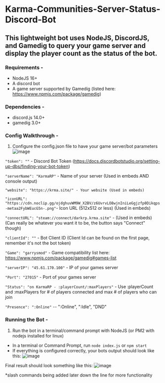 # Karma-Communities-Server-Status-Discord-Bot
## This lightweight bot uses NodeJS, DiscordJS, and Gamedig to query your game server and display the player count as the status of the bot.

### **Requirements -** 
- NodeJS 16+
- A discord bot
- A game server supported by Gamedig (listed here: https://www.npmjs.com/package/gamedig)

### **Dependencies -**
- discord.js 14.0+
- gamedig 3.0+

### **Config Walkthrough -**
1. Configure the config.json file to have your game server/bot parameters
![image](https://user-images.githubusercontent.com/107073565/213130567-0dfaea69-7482-4e5b-b95c-e56e0bf53c29.png)

```"token": ""``` - Discord Bot Token (https://docs.discordbotstudio.org/setting-up-dbs/finding-your-bot-token)

```"serverName": "KarmaRP"``` - Name of your server (Used in embeds AND console output)

```"website": "https://krma.site/" - Your website (Used in embeds)```

```"iconURL": "https://cdn.noclip.gg/ojdghuvWM9W_X2BV/z6UvrvLO8wjnIniLeGgjzfp0Dikqps-metaa2FybWEucG5n-.png"```- Icon URL (512x512 or less) (Used in embeds)

```"connectURL": "steam://connect/darkrp.krma.site"``` - (Used in embeds) (Can really be whatever you want it to be, the button says "Connect" though)

```"clientId": ""``` - Bot Client ID (Client Id can be found on the first page, remember it's not the bot token)

```"Game": "garrysmod"``` - Game compatibility list here: https://www.npmjs.com/package/gamedig#games-list

```"serverIP": "45.61.170.100"``` - IP of your games server

```"Port": "27015"``` - Port of your games server
	
```"Status": "on KarmaRP - :playerCount/:maxPlayers"``` - Use :playerCount and :maxPlayers for # of players connected and max # of players who can join

```"Presence": ":Online"``` -- ":Online", ":Idle", "DND"

### **Running the Bot -**

1. Run the bot in a terminal/command prompt with NodeJS (or PM2 with nodejs installed for linux)
- In a terminal or Command Prompt, run 
```node index.js``` or ```npm start```
- If everything is configured correctly, your bots output should look like this:
![image](https://user-images.githubusercontent.com/107073565/213130755-2daacb76-b479-446e-b496-3acdd2c87c6d.png)

Final result should look something like this:
![image](https://user-images.githubusercontent.com/107073565/213130875-714302a7-9c3e-439f-b0b0-db23fd487a57.png)


*slash commands being added later down the line for more functionality
